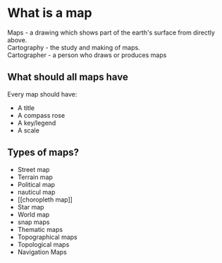 # What is a map

Maps - a drawing which shows part of the earth's surface from directly above.<br>
Cartography - the study and making of maps. <br>
Cartographer - a person who draws or produces maps

## What should all maps have
Every map should have:
- A title
- A compass rose
- A key/legend
- A scale 

## Types of maps?
- Street map
- Terrain map
- Political map
- nauticul map
- [[choropleth map]]
- Star map
- World map
- snap maps
- Thematic maps
- Topographical maps
- Topological maps
- Navigation Maps


